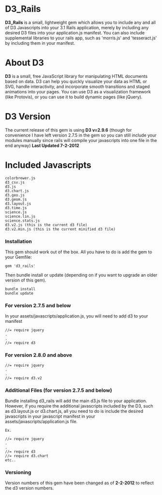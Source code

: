 # D3_Rails

**D3_Rails** is a small, lightweight gem which allows you to include any 
and all of D3 Javascripts into your 3.1 Rails application, merely by 
including any desired D3 files into your application.js manifest. You can
also include supplemental libraries to your rails app, such as 'morris.js'
and 'tesseract.js' by including them in your manifest.

# About D3 

**D3** is a small, free JavaScript library for manipulating HTML documents
based on data. D3 can help you quickly visualize your data as HTML or SVG,
handle interactivity, and incorporate smooth transitions and staged animations
into your pages. You can use D3 as a visualization framework (like Protovis),
or you can use it to build dynamic pages (like jQuery).

# D3 Version

The current release of this gem is using **D3 v=2.9.6** (though for convenience I have left version 2.7.5 in the gem so you can still include your modules manually since rails will compile your javascripts into one file in the end anyway)
**Last Updated 7-2-2012**

# Included Javascripts

	colorbrewer.js
	d3_csv.js
	d3.js
	d3.chart.js
	d3.geo.js
	d3.geom.js
	d3.layout.js
	d3.time.js
	science.js
	science.lin.js
	science.stats.js
	d3.v2.js (this is the current d3 file)
	d3.v2.min.js (this is the current minified d3 file)

### Installation

This gem should work out of the box. All you have to do is add the gem to your Gemfile: 

	gem 'd3_rails'

Then bundle install or update (depending on if you want to upgrade an older version of this gem).
	
	bundle install
	bundle update

### For version 2.7.5 and below
In your assets/javascripts/application.js, you will need to add d3 to your manifest
	
	//= require jquery
	.
	.
	//= require d3 

### For version 2.8.0 and above
	//= require jquery
	.
	.
	//= require d3.v2

### Additional Files (for version 2.7.5 and below)

Bundle installing d3_rails will add the main d3.js file to your application. However, if you require the additional javascripts included by the D3, such as d3.layout.js or d3.chart.js, all you need to do is include the desired javascripts in your javascript manifest in your assets/javascripts/application.js file. 
	
	Ex. 
	
	//= require jquery
	.
	.
	//= require d3
	//= require d3.chart
	etc.. 
	
### Versioning

Version numbers of this gem have been changed as of **2-2-2012**  to reflect the d3 version numbers. 
